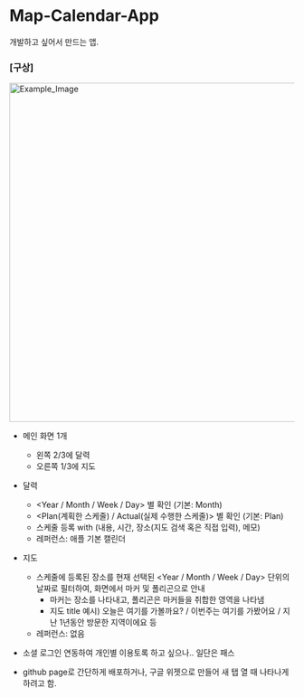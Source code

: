 # Map-Calendar-App

개발하고 싶어서 만드는 앱.

### [구상]

<img title="Example_Image" width="600px;" src="https://s3.us-west-2.amazonaws.com/secure.notion-static.com/0b3aa782-6062-453e-9ebc-67f976717c93/IMG_1567.jpg?X-Amz-Algorithm=AWS4-HMAC-SHA256&X-Amz-Content-Sha256=UNSIGNED-PAYLOAD&X-Amz-Credential=AKIAT73L2G45EIPT3X45%2F20220810%2Fus-west-2%2Fs3%2Faws4_request&X-Amz-Date=20220810T221817Z&X-Amz-Expires=86400&X-Amz-Signature=5f402f256e44a99a2fc28ff65b18746fa9176fbb8f638c50d52ffed19ce3e19d&X-Amz-SignedHeaders=host&response-content-disposition=filename%20%3D%22IMG_1567.jpg%22&x-id=GetObject"></img>

- 메인 화면 1개
  - 왼쪽 2/3에 달력
  - 오른쪽 1/3에 지도

- 달력
  - <Year / Month / Week / Day> 별 확인 (기본: Month)
  - <Plan(계획한 스케줄) / Actual(실제 수행한 스케줄)> 별 확인 (기본: Plan)
  - 스케줄 등록 with (내용, 시간, 장소(지도 검색 혹은 직접 입력), 메모)
  - 레퍼런스: 애플 기본 캘린더
- 지도
  - 스케줄에 등록된 장소를 현재 선택된 <Year / Month / Week / Day> 단위의 날짜로 필터하여, 화면에서 마커 및 폴리곤으로 안내
    - 마커는 장소를 나타내고, 폴리곤은 마커들을 취합한 영역을 나타냄
    - 지도 title 예시) 오늘은 여기를 가볼까요? / 이번주는 여기를 가봤어요 / 지난 1년동안 방문한 지역이에요 등
  - 레퍼런스: 없음
- 소셜 로그인 연동하여 개인별 이용토록 하고 싶으나.. 일단은 패스

- github page로 간단하게 배포하거나, 구글 위젯으로 만들어 새 탭 열 때 나타나게 하려고 함.
